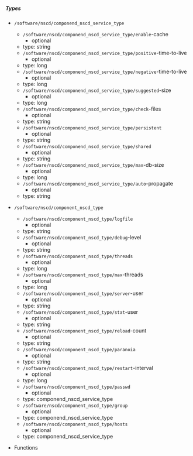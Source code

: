  ##### Types
  - `/software/nscd/componend_nscd_service_type`
    - `/software/nscd/componend_nscd_service_type/enable`-cache
      - optional
    - type: string
    - `/software/nscd/componend_nscd_service_type/positive`-time-to-live
      - optional
    - type: long
    - `/software/nscd/componend_nscd_service_type/negative`-time-to-live
      - optional
    - type: long
    - `/software/nscd/componend_nscd_service_type/suggested`-size
      - optional
    - type: long
    - `/software/nscd/componend_nscd_service_type/check`-files
      - optional
    - type: string
    - `/software/nscd/componend_nscd_service_type/persistent`
      - optional
    - type: string
    - `/software/nscd/componend_nscd_service_type/shared`
      - optional
    - type: string
    - `/software/nscd/componend_nscd_service_type/max`-db-size
      - optional
    - type: long
    - `/software/nscd/componend_nscd_service_type/auto`-propagate
      - optional
    - type: string
  - `/software/nscd/component_nscd_type`
    - `/software/nscd/component_nscd_type/logfile`
      - optional
    - type: string
    - `/software/nscd/component_nscd_type/debug`-level
      - optional
    - type: string
    - `/software/nscd/component_nscd_type/threads`
      - optional
    - type: long
    - `/software/nscd/component_nscd_type/max`-threads
      - optional
    - type: long
    - `/software/nscd/component_nscd_type/server`-user
      - optional
    - type: string
    - `/software/nscd/component_nscd_type/stat`-user
      - optional
    - type: string
    - `/software/nscd/component_nscd_type/reload`-count
      - optional
    - type: string
    - `/software/nscd/component_nscd_type/paranoia`
      - optional
    - type: string
    - `/software/nscd/component_nscd_type/restart`-interval
      - optional
    - type: long
    - `/software/nscd/component_nscd_type/passwd`
      - optional
    - type: componend_nscd_service_type
    - `/software/nscd/component_nscd_type/group`
      - optional
    - type: componend_nscd_service_type
    - `/software/nscd/component_nscd_type/hosts`
      - optional
    - type: componend_nscd_service_type

 - Functions
